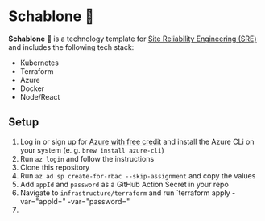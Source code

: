 # Schablone 📃

**Schablone** 📃 is a technology template for [Site Reliability Engineering (SRE)](https://sre.google/sre-book/part-II-principles/) and includes the following tech stack:

* Kubernetes
* Terraform
* Azure
* Docker
* Node/React

## Setup

1. Log in or sign up for [Azure with free credit](https://azure.microsoft.com) and install the Azure CLi on your system (e. g. `brew install azure-cli`)
2. Run `az login` and follow the instructions
3. Clone this repository
4. Run `az ad sp create-for-rbac --skip-assignment` and copy the values
5. Add `appId` and `password` as a GitHub Action Secret in your repo
6. Navigate to `infrastructure/terraform` and run `terraform apply -var="appId=<your appId>" -var="password=<your password>"
7. 
